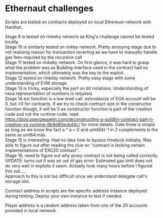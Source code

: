 # Ethernaut challenges

Scripts are tested on contracts deployed on local Ethereum network with Hardhat.

Stage 9 is tested on rinkeby network as King's challenge cannot be tested locally.<br /> 
Stage 10 is similarly tested on rinkby network. Pretty annoying stage due to not realising reason for transaction reverting as we have to manually handle gas fees required by the recursive call<br />
Stage 11 tested on rinkeby network. On first glance, it was hard to grasp what the problem was as Building interface used in the contract had no implementation, which ultimately was the key to the exploit.<br />
Stage 12 tested on rinkeby network. Pretty easy stage with some understanding of EVM storage.<br />
Stage 13 is tricky, especially the part on bit notations. Understanding of hexa representation of numbers is required.<br />
Stage 14 ext function is a low level call. extcodesize of EOA account will be 0, but >0 for contracts. If we try to check contract size in the constructor function though, it will be 0 as constructor function is part of the creation code and not the runtime code. read https://blog.openzeppelin.com/deconstructing-a-solidity-contract-part-ii-creation-vs-runtime-6b9d60ecb44c/ for more details. Gate three is simple as long as we know the fact a ^ a = 0 and uint(64)-1 in 2 complements is the same as uint64.max.<br />
Stage 15 is interesting. Had no idea how to bypass timelock inititally. Was able to figure out after reading the clue on "contract is lacking certain implementations of ERC20 contract".<br />
Stage 16, need to figure out why proxy contract is not being called correctly. UPDATE: turns out it was an out of gas error. Estimated gas limit does not do very well in exploits it seem. Actually took many hours before I figured this out.....<br />
Approach to this is not too difficult once we understand delegate call's storage slot.<br />


Contract address in scripts are the specific address instance deployed during testing. Deploy your own instance to test if needed.

Player address is a random address taken from one of the 20 accounts provided in local network

